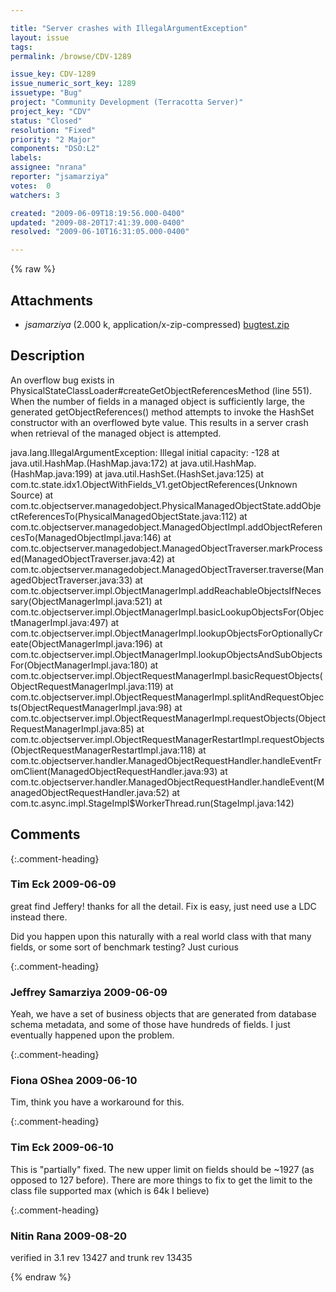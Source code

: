 ```yaml
---

title: "Server crashes with IllegalArgumentException"
layout: issue
tags: 
permalink: /browse/CDV-1289

issue_key: CDV-1289
issue_numeric_sort_key: 1289
issuetype: "Bug"
project: "Community Development (Terracotta Server)"
project_key: "CDV"
status: "Closed"
resolution: "Fixed"
priority: "2 Major"
components: "DSO:L2"
labels: 
assignee: "nrana"
reporter: "jsamarziya"
votes:  0
watchers: 3

created: "2009-06-09T18:19:56.000-0400"
updated: "2009-08-20T17:41:39.000-0400"
resolved: "2009-06-10T16:31:05.000-0400"

---
```




{% raw %}


## Attachments

* <em>jsamarziya</em> (2.000 k, application/x-zip-compressed) [bugtest.zip](/attachments/CDV/CDV-1289/bugtest.zip)




## Description

<div markdown="1" class="description">

An overflow bug exists in PhysicalStateClassLoader#createGetObjectReferencesMethod (line 551). When the number of fields in a managed object is sufficiently large, the generated getObjectReferences() method attempts to invoke the HashSet constructor with an overflowed byte value. This results in a server crash when retrieval of the managed object is attempted.

java.lang.IllegalArgumentException: Illegal initial capacity: -128
        at java.util.HashMap.<init>(HashMap.java:172)
        at java.util.HashMap.<init>(HashMap.java:199)
        at java.util.HashSet.<init>(HashSet.java:125)
        at com.tc.state.idx1.ObjectWithFields_V1.getObjectReferences(Unknown Source)
        at com.tc.objectserver.managedobject.PhysicalManagedObjectState.addObjectReferencesTo(PhysicalManagedObjectState.java:112)
        at com.tc.objectserver.managedobject.ManagedObjectImpl.addObjectReferencesTo(ManagedObjectImpl.java:146)
        at com.tc.objectserver.managedobject.ManagedObjectTraverser.markProcessed(ManagedObjectTraverser.java:42)
        at com.tc.objectserver.managedobject.ManagedObjectTraverser.traverse(ManagedObjectTraverser.java:33)
        at com.tc.objectserver.impl.ObjectManagerImpl.addReachableObjectsIfNecessary(ObjectManagerImpl.java:521)
        at com.tc.objectserver.impl.ObjectManagerImpl.basicLookupObjectsFor(ObjectManagerImpl.java:497)
        at com.tc.objectserver.impl.ObjectManagerImpl.lookupObjectsForOptionallyCreate(ObjectManagerImpl.java:196)
        at com.tc.objectserver.impl.ObjectManagerImpl.lookupObjectsAndSubObjectsFor(ObjectManagerImpl.java:180)
        at com.tc.objectserver.impl.ObjectRequestManagerImpl.basicRequestObjects(ObjectRequestManagerImpl.java:119)
        at com.tc.objectserver.impl.ObjectRequestManagerImpl.splitAndRequestObjects(ObjectRequestManagerImpl.java:98)
        at com.tc.objectserver.impl.ObjectRequestManagerImpl.requestObjects(ObjectRequestManagerImpl.java:85)
        at com.tc.objectserver.impl.ObjectRequestManagerRestartImpl.requestObjects(ObjectRequestManagerRestartImpl.java:118)
        at com.tc.objectserver.handler.ManagedObjectRequestHandler.handleEventFromClient(ManagedObjectRequestHandler.java:93)
        at com.tc.objectserver.handler.ManagedObjectRequestHandler.handleEvent(ManagedObjectRequestHandler.java:52)
        at com.tc.async.impl.StageImpl$WorkerThread.run(StageImpl.java:142)


</div>

## Comments


{:.comment-heading}
### **Tim Eck** <span class="date">2009-06-09</span>

<div markdown="1" class="comment">

great find Jeffery! thanks for all the detail. Fix is easy, just need use a LDC instead there. 

Did you happen upon this naturally  with a real world class with that many fields, or some sort of benchmark testing? Just curious

</div>


{:.comment-heading}
### **Jeffrey Samarziya** <span class="date">2009-06-09</span>

<div markdown="1" class="comment">

Yeah, we have a set of business objects that are generated from database schema metadata, and some of those have hundreds of fields. I just eventually happened upon the problem.

</div>


{:.comment-heading}
### **Fiona OShea** <span class="date">2009-06-10</span>

<div markdown="1" class="comment">

Tim, think you have a workaround for this. 

</div>


{:.comment-heading}
### **Tim Eck** <span class="date">2009-06-10</span>

<div markdown="1" class="comment">

This is "partially" fixed. The new upper limit on fields should be ~1927 (as opposed to 127 before). There are more things to fix to get the limit to the class file supported max (which is 64k I believe)

</div>


{:.comment-heading}
### **Nitin Rana** <span class="date">2009-08-20</span>

<div markdown="1" class="comment">

verified in 3.1 rev 13427 and trunk rev 13435

</div>



{% endraw %}
